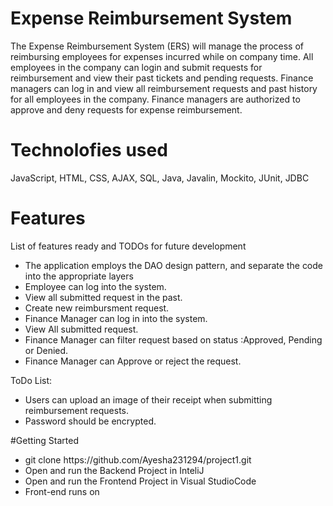 # Expense Reimbursement System
<p> The Expense Reimbursement System (ERS) will manage the process of reimbursing employees for expenses incurred while on company time. All employees in the company can login and submit requests for reimbursement and view their past tickets and pending requests. Finance managers can log in and view all reimbursement requests and past history for all employees in the company. Finance managers are authorized to approve and deny requests for expense reimbursement. </p>

# Technolofies used
JavaScript, HTML, CSS, AJAX, SQL, Java, Javalin, Mockito, JUnit, JDBC

# Features
List of features ready and TODOs for future development
<ul>
  <li>The application employs the DAO design pattern, and separate the code into the appropriate layers</li>
  <li>Employee can log into the system.</li>
  <li>View all submitted request in the past.</li>
  <li>Create new reimbursment request.</li>
  <li>Finance Manager can log in into the system.</li>
  <li>View All submitted request.</li>
  <li>Finance Manager can filter request based on status :Approved, Pending or Denied.</li>
  <li>Finance Manager can Approve or reject the request.</li></ul>
  
ToDo List:<ul>
<li>Users can upload an image of their receipt when submitting reimbursement requests. </li>
  <li>Password should be encrypted.</li></ul>
  
 #Getting Started
 <ul>
  <li> git clone https://github.com/Ayesha231294/project1.git</li>
  <li> Open and run the Backend Project in InteliJ</li>
  <li> Open and run the Frontend Project in Visual StudioCode</li>
  <li> Front-end runs on 
  
 
